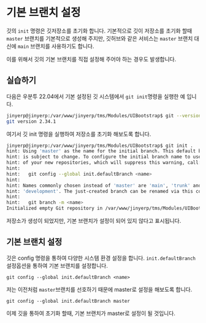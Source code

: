 # 기본 브랜치 설정
깃의 `init` 명령은 깃저장소를 초기화 합니다. 기본적으로 깃이 저장소를 초기화 할때 `master` 브랜치를
기본적으로 생성해 주지만, 깃허브와 같은 서비스는 `master` 브랜치 대신에 `main` 브랜치를 사용하기도 합니다.

이를 위해서 깃의 기본 브랜치를 직접 설정해 주어야 하는 경우도 발생합니다.

## 실습하기
다음은 우분투 22.04에서 기본 설정된 깃 시스템에서 `git init`명령을 실행한 예 입니다.

```bash
jinyerp@jinyerp:/var/www/jinyerp/tms/Modules/UIBootstrap$ git --version
git version 2.34.1
```

여기서 깃 init 명령을 실행하여 저장소를 초기화 해보도록 합니다.

```bash
jinyerp@jinyerp:/var/www/jinyerp/tms/Modules/UIBootstrap$ git init .
hint: Using 'master' as the name for the initial branch. This default branch name
hint: is subject to change. To configure the initial branch name to use in all
hint: of your new repositories, which will suppress this warning, call:
hint: 
hint:   git config --global init.defaultBranch <name>
hint: 
hint: Names commonly chosen instead of 'master' are 'main', 'trunk' and
hint: 'development'. The just-created branch can be renamed via this command:
hint: 
hint:   git branch -m <name>
Initialized empty Git repository in /var/www/jinyerp/tms/Modules/UIBootstrap/.git/
```

저장소가 생성이 되었지만, 기본 브랜치가 설정이 되어 있지 않다고 표시됩니다.

## 기본 브랜치 설정
깃은 config 명령을 통하여 다양한 시스템 환경 설정을 합니다. 
`init.defaultBranch` 설정옵션을 통하여 기본 브랜치를 설정합니다.

```
git config --global init.defaultBranch <name>
```

저는 이전처럼 `master`브랜치를 선호하기 때문에 master로 설정을 해보도록 합니다.

```
git config --global init.defaultBranch master
```

이제 깃을 통하여 초기화 할때, 기본 브랜치가 master로 설정이 될 것입니다.


